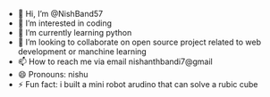 - 👋 Hi, I’m @NishBand57
- 👀 I’m interested in coding
- 🌱 I’m currently learning python
- 💞️ I’m looking to collaborate on open source project related to web development or manchine learning
- 📫 How to reach me via email nishanthbandi7@gmail
- 😄 Pronouns: nishu
- ⚡ Fun fact: i built a mini robot arudino that can solve a rubic cube

<!---
NishBand57/NishBand57 is a ✨ special ✨ repository because its `README.md` (this file) appears on your GitHub profile.
You can click the Preview link to take a look at your changes.
--->
